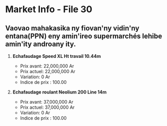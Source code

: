 # Market Info - File 30

## Vaovao mahakasika ny fiovan'ny vidin'ny entana(PPN) eny amin'ireo supermarchés lehibe amin'ity androany ity.

1. **Echafaudage Speed XL Ht travail 10.44m**
   - Prix avant: 22,000,000 Ar
   - Prix actuel: 22,000,000 Ar
   - Variation: 0 Ar
   - Indice de prix : 100.00

2. **Echafaudage roulant Neolium 200 Line 14m**
   - Prix avant: 37,000,000 Ar
   - Prix actuel: 37,000,000 Ar
   - Variation: 0 Ar
   - Indice de prix : 100.00

